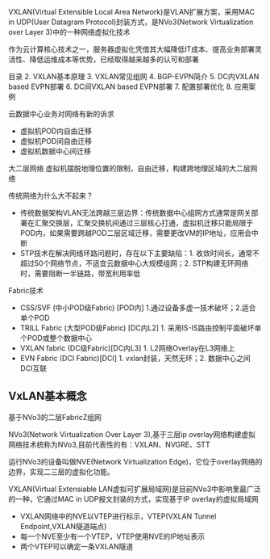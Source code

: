 VXLAN(Virtual Extensible Local Area Network)是VLAN扩展方案，采用MAC in UDP(User Datagram Protocol)封装方式，是NVo3(Network Virtualization over Layer 3)中的一种网络虚拟化技术

作为云计算核心技术之一，服务器虚拟化凭借其大幅降低IT成本、提高业务部署灵活性、降低运维成本等优势，已经取得越来越多的认可和部署

目录
2. VXLAN基本原理
3. VXLAN常见组网
4. BGP-EVPN简介
5. DC内VXLAN based EVPN部署
6. DC间VXLAN based EVPN部署
7. 配置部署优化
8. 应用案例

云数据中心业务对网络有新的诉求
- 虚拟机POD内自由迁移
- 虚拟机POD间自由迁移
- 虚拟机数据中心间迁移

大二层网络  虚拟机摆脱地理位置的限制，自由迁移，构建跨地理区域的大二层网络

传统网络为什么大不起来？
- 传统数据架构VLAN无法跨越三层边界：传统数据中心组网方式通常是网关部署在汇聚交换层，汇聚交换机间通过三层核心打通，虚拟机迁移只能局限于POD内，如果需要跨越POD二层区域迁移，需要更改VM的IP地址，应用会中断
- STP技术在解决网络环路问题时，存在以下主要缺陷：1. 收敛时间长，通常不超过50个网络节点，不适宜云数据中心大规模组网；2. STP构建无环网络时，需要阻断一半链路，带宽利用率低

Fabric技术

- CSS/SVF (中小POD级Fabric) [POD内] 1.通过设备多虚一技术破坏；2.适合单个POD
- TRILL Fabric (大型POD级Fabric) [DC内L2] 1. 采用IS-IS路由控制平面破坏单个POD或整个数据中心
- VXLAN fabric (DC级Fabric)[DC内L3] 1. L2网络Overlay在L3网络上
- EVN Fabric (DCI Fabric)[DCI] 1. vxlan封装，天然无环；2. 数据中心之间DCI互联

VxLAN基本概念
---

基于NVo3的二层FabricZ组网

NVo3(Network Virtualization Over Layer 3),基于三层ip overlay网络构建虚拟网络技术统称为NVo3,目前代表性的有：VXLAN、NVGRE、STT

运行NVo3的设备叫做NVE(Network Virtualization Edge)，它位于overlay网络的边界，实现二三层的虚拟化功能。

VXLAN(Virtual Extensiable LAN虚拟可扩展局域网)是目前NVo3中影响里最广泛的一种，它通过MAC in UDP报文封装的方式，实现基于IP overlay的虚拟局域网
- VXLAN网络中的NVE以VTEP进行标示，VTEP(VXLAN Tunnel Endpoint,VXLAN隧道端点)
- 每一个NVE至少有一个VTEP，VTEP使用NVE的IP地址表示
- 两个VTEP可以确定一条VXLAN隧道

 